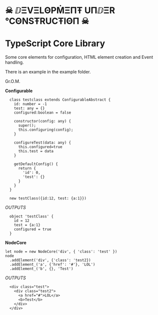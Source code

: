 ☠ ⅅΞVΞLΘPṀΞΠŦ UΠⅅΞR ℃ΘNSŦRUCŦIΘΠ ☠
============================
# TypeScript Core Library

Some core elements for configuration, HTML element creation and Event handling.

There is an example in the example folder.

Gr.O.M.

**Configurable**
```
  class testclass extends ConfigurableAbstract {
    id: number = -1
    test: any = {}
    configured:boolean = false
    
    constructor(config: any) {
      super();
      this.configuring(config);
    }

    configureTest(data: any) {
      this.configured=true
      this.test = data
    }

    getDefaultConfig() {
      return {
        'id': 0,
        'test': {}
      }
    }
  }

  new testClass({id:12, test: {a:1}})
```
*OUTPUTS*
```
  object 'testClass' {
    id = 12
    test = {a:1}
    configured = true
  }
```

**NodeCore**
```
let node = new NodeCore('div', { 'class': 'test' })
node
  .addElement('div', {'class': 'test2})
  .addElement_('a', {'href': '#'}, 'LOL')
  .addElement_('b', {}, 'Test')
```
*OUTPUTS*
```
  <div class="test">
    <div class="test2">
      <a href="#">LOL</a>
      <b>Test</b>
    </div>
  </div>
```